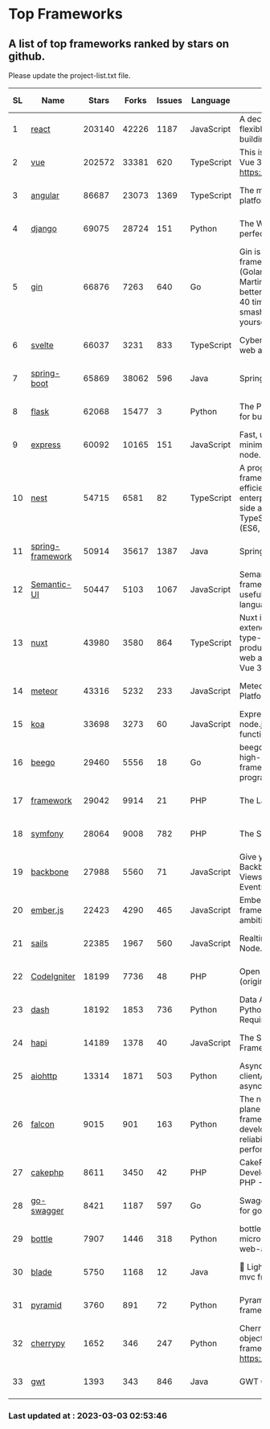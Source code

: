 # Top Frameworks
## A list of top frameworks ranked by stars on github.  
Please update the project-list.txt file.

| SL| Name  | Stars| Forks| Issues | Language | Description | Last Commit |
| --| ------| -----| ---- | ------ | -------- | ----------- | ----------- |
| 1 | [react](https://github.com/facebook/react) | 203140 | 42226 | 1187 | JavaScript | A declarative, efficient, and flexible JavaScript library for building user interfaces. | 2023-03-02 15:54:51 |
| 2 | [vue](https://github.com/vuejs/vue) | 202572 | 33381 | 620 | TypeScript | This is the repo for Vue 2. For Vue 3, go to https://github.com/vuejs/core | 2023-02-04 18:16:38 |
| 3 | [angular](https://github.com/angular/angular) | 86687 | 23073 | 1369 | TypeScript | The modern web developer’s platform | 2023-03-02 22:09:14 |
| 4 | [django](https://github.com/django/django) | 69075 | 28724 | 151 | Python | The Web framework for perfectionists with deadlines. | 2023-03-02 18:14:24 |
| 5 | [gin](https://github.com/gin-gonic/gin) | 66876 | 7263 | 640 | Go | Gin is a HTTP web framework written in Go (Golang). It features a Martini-like API with much better performance -- up to 40 times faster. If you need smashing performance, get yourself some Gin. | 2023-03-02 00:12:20 |
| 6 | [svelte](https://github.com/sveltejs/svelte) | 66037 | 3231 | 833 | TypeScript | Cybernetically enhanced web apps | 2023-03-02 19:10:12 |
| 7 | [spring-boot](https://github.com/spring-projects/spring-boot) | 65869 | 38062 | 596 | Java | Spring Boot | 2023-03-02 21:01:23 |
| 8 | [flask](https://github.com/pallets/flask) | 62068 | 15477 | 3 | Python | The Python micro framework for building web applications. | 2023-03-01 17:04:40 |
| 9 | [express](https://github.com/expressjs/express) | 60092 | 10165 | 151 | JavaScript | Fast, unopinionated, minimalist web framework for node. | 2023-02-26 18:34:32 |
| 10 | [nest](https://github.com/nestjs/nest) | 54715 | 6581 | 82 | TypeScript | A progressive Node.js framework for building efficient, scalable, and enterprise-grade server-side applications on top of TypeScript & JavaScript (ES6, ES7, ES8) 🚀 | 2023-03-02 07:13:12 |
| 11 | [spring-framework](https://github.com/spring-projects/spring-framework) | 50914 | 35617 | 1387 | Java | Spring Framework | 2023-03-02 17:45:24 |
| 12 | [Semantic-UI](https://github.com/Semantic-Org/Semantic-UI) | 50447 | 5103 | 1067 | JavaScript | Semantic is a UI component framework based around useful principles from natural language. | 2023-01-11 17:05:32 |
| 13 | [nuxt](https://github.com/nuxt/nuxt) | 43980 | 3580 | 864 | TypeScript | Nuxt is an intuitive and extendable way to create type-safe, performant and production-grade full-stack web apps and websites with Vue 3. | 2023-03-02 16:57:55 |
| 14 | [meteor](https://github.com/meteor/meteor) | 43316 | 5232 | 233 | JavaScript | Meteor, the JavaScript App Platform | 2023-02-10 21:00:16 |
| 15 | [koa](https://github.com/koajs/koa) | 33698 | 3273 | 60 | JavaScript | Expressive middleware for node.js using ES2017 async functions | 2023-01-02 06:55:07 |
| 16 | [beego](https://github.com/beego/beego) | 29460 | 5556 | 18 | Go | beego is an open-source, high-performance web framework for the Go programming language. | 2023-02-07 02:33:55 |
| 17 | [framework](https://github.com/laravel/framework) | 29042 | 9914 | 21 | PHP | The Laravel Framework. | 2023-03-02 21:27:16 |
| 18 | [symfony](https://github.com/symfony/symfony) | 28064 | 9008 | 782 | PHP | The Symfony PHP framework | 2023-03-02 08:59:03 |
| 19 | [backbone](https://github.com/jashkenas/backbone) | 27988 | 5560 | 71 | JavaScript | Give your JS App some Backbone with Models, Views, Collections, and Events | 2023-01-04 11:09:21 |
| 20 | [ember.js](https://github.com/emberjs/ember.js) | 22423 | 4290 | 465 | JavaScript | Ember.js - A JavaScript framework for creating ambitious web applications | 2023-02-27 19:46:57 |
| 21 | [sails](https://github.com/balderdashy/sails) | 22385 | 1967 | 560 | JavaScript | Realtime MVC Framework for Node.js | 2023-02-17 22:35:42 |
| 22 | [CodeIgniter](https://github.com/bcit-ci/CodeIgniter) | 18199 | 7736 | 48 | PHP | Open Source PHP Framework (originally from EllisLab) | 2023-01-26 22:11:27 |
| 23 | [dash](https://github.com/plotly/dash) | 18192 | 1853 | 736 | Python | Data Apps & Dashboards for Python. No JavaScript Required. | 2023-03-02 16:15:17 |
| 24 | [hapi](https://github.com/hapijs/hapi) | 14189 | 1378 | 40 | JavaScript | The Simple, Secure Framework Developers Trust | 2023-02-14 06:09:32 |
| 25 | [aiohttp](https://github.com/aio-libs/aiohttp) | 13314 | 1871 | 503 | Python | Asynchronous HTTP client/server framework for asyncio and Python | 2023-02-28 17:44:45 |
| 26 | [falcon](https://github.com/falconry/falcon) | 9015 | 901 | 163 | Python | The no-magic web data plane API and microservices framework for Python developers, with a focus on reliability, correctness, and performance at scale. | 2023-01-18 20:42:26 |
| 27 | [cakephp](https://github.com/cakephp/cakephp) | 8611 | 3450 | 42 | PHP | CakePHP: The Rapid Development Framework for PHP - Official Repository | 2023-02-27 03:29:50 |
| 28 | [go-swagger](https://github.com/go-swagger/go-swagger) | 8421 | 1187 | 597 | Go | Swagger 2.0 implementation for go | 2023-02-04 17:37:23 |
| 29 | [bottle](https://github.com/bottlepy/bottle) | 7907 | 1446 | 318 | Python | bottle.py is a fast and simple micro-framework for python web-applications. | 2022-09-05 15:24:52 |
| 30 | [blade](https://github.com/lets-blade/blade) | 5750 | 1168 | 12 | Java | :rocket: Lightning fast and elegant mvc framework for Java8 | 2022-05-10 12:38:06 |
| 31 | [pyramid](https://github.com/Pylons/pyramid) | 3760 | 891 | 72 | Python | Pyramid - A Python web framework | 2023-02-16 13:50:59 |
| 32 | [cherrypy](https://github.com/cherrypy/cherrypy) | 1652 | 346 | 247 | Python | CherryPy is a pythonic, object-oriented HTTP framework.      https://cherrypy.dev | 2023-01-09 16:26:47 |
| 33 | [gwt](https://github.com/gwtproject/gwt) | 1393 | 343 | 846 | Java | GWT Open Source Project | 2023-03-02 14:43:29 |

### Last updated at : 2023-03-03 02:53:46
